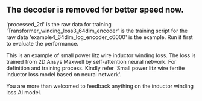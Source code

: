 The decoder is removed for better speed now. 
-------------------------------------
'processed_2d' is the raw data for training
'Transformer_winding_loss3_64dim_encoder' is the training script for the raw data
'example4_64dim_log_encoder_c6000' is the example. Run it first to evaluate the performance.

This is an example of small power litz wire inductor winding loss. The loss is trained from 2D Ansys Maxwell by self-attention neural network.
For definition and training process. Kindly refer 'Small power litz wire ferrite inductor loss model based on neural network'.

You are more than welcomed to feedback anything on the inductor winding loss AI model.
